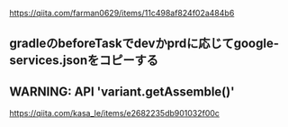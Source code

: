 https://qiita.com/farman0629/items/11c498af824f02a484b6
## gradleのbeforeTaskでdevかprdに応じてgoogle-services.jsonをコピーする


## WARNING: API 'variant.getAssemble()'
https://qiita.com/kasa_le/items/e2682235db901032f00c
